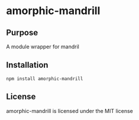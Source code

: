 # amorphic-mandrill
## Purpose
A module wrapper for mandril
## Installation

    npm install amorphic-mandrill

## License

amorphic-mandrill is licensed under the MIT license



